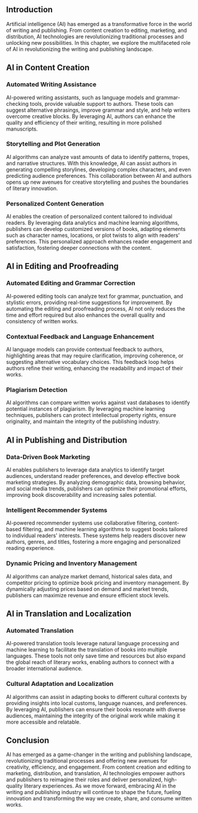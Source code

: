 

## Introduction

Artificial intelligence (AI) has emerged as a transformative force in the world of writing and publishing. From content creation to editing, marketing, and distribution, AI technologies are revolutionizing traditional processes and unlocking new possibilities. In this chapter, we explore the multifaceted role of AI in revolutionizing the writing and publishing landscape.

## AI in Content Creation

### Automated Writing Assistance

AI-powered writing assistants, such as language models and grammar-checking tools, provide valuable support to authors. These tools can suggest alternative phrasings, improve grammar and style, and help writers overcome creative blocks. By leveraging AI, authors can enhance the quality and efficiency of their writing, resulting in more polished manuscripts.

### Storytelling and Plot Generation

AI algorithms can analyze vast amounts of data to identify patterns, tropes, and narrative structures. With this knowledge, AI can assist authors in generating compelling storylines, developing complex characters, and even predicting audience preferences. This collaboration between AI and authors opens up new avenues for creative storytelling and pushes the boundaries of literary innovation.

### Personalized Content Generation

AI enables the creation of personalized content tailored to individual readers. By leveraging data analytics and machine learning algorithms, publishers can develop customized versions of books, adapting elements such as character names, locations, or plot twists to align with readers' preferences. This personalized approach enhances reader engagement and satisfaction, fostering deeper connections with the content.

## AI in Editing and Proofreading

### Automated Editing and Grammar Correction

AI-powered editing tools can analyze text for grammar, punctuation, and stylistic errors, providing real-time suggestions for improvement. By automating the editing and proofreading process, AI not only reduces the time and effort required but also enhances the overall quality and consistency of written works.

### Contextual Feedback and Language Enhancement

AI language models can provide contextual feedback to authors, highlighting areas that may require clarification, improving coherence, or suggesting alternative vocabulary choices. This feedback loop helps authors refine their writing, enhancing the readability and impact of their works.

### Plagiarism Detection

AI algorithms can compare written works against vast databases to identify potential instances of plagiarism. By leveraging machine learning techniques, publishers can protect intellectual property rights, ensure originality, and maintain the integrity of the publishing industry.

## AI in Publishing and Distribution

### Data-Driven Book Marketing

AI enables publishers to leverage data analytics to identify target audiences, understand reader preferences, and develop effective book marketing strategies. By analyzing demographic data, browsing behavior, and social media trends, publishers can optimize their promotional efforts, improving book discoverability and increasing sales potential.

### Intelligent Recommender Systems

AI-powered recommender systems use collaborative filtering, content-based filtering, and machine learning algorithms to suggest books tailored to individual readers' interests. These systems help readers discover new authors, genres, and titles, fostering a more engaging and personalized reading experience.

### Dynamic Pricing and Inventory Management

AI algorithms can analyze market demand, historical sales data, and competitor pricing to optimize book pricing and inventory management. By dynamically adjusting prices based on demand and market trends, publishers can maximize revenue and ensure efficient stock levels.

## AI in Translation and Localization

### Automated Translation

AI-powered translation tools leverage natural language processing and machine learning to facilitate the translation of books into multiple languages. These tools not only save time and resources but also expand the global reach of literary works, enabling authors to connect with a broader international audience.

### Cultural Adaptation and Localization

AI algorithms can assist in adapting books to different cultural contexts by providing insights into local customs, language nuances, and preferences. By leveraging AI, publishers can ensure their books resonate with diverse audiences, maintaining the integrity of the original work while making it more accessible and relatable.

## Conclusion

AI has emerged as a game-changer in the writing and publishing landscape, revolutionizing traditional processes and offering new avenues for creativity, efficiency, and engagement. From content creation and editing to marketing, distribution, and translation, AI technologies empower authors and publishers to reimagine their roles and deliver personalized, high-quality literary experiences. As we move forward, embracing AI in the writing and publishing industry will continue to shape the future, fueling innovation and transforming the way we create, share, and consume written works.
